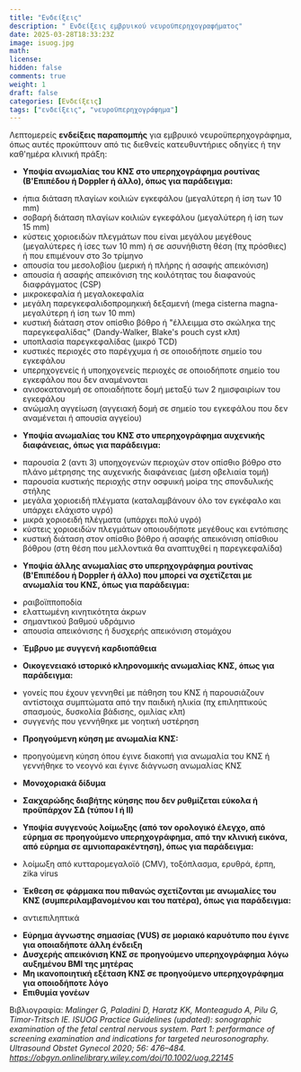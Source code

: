 ```yaml
---
title: "Ενδείξεις"
description: " Ενδείξεις εμβρυικού νευροϋπερηχογραφήματος"
date: 2025-03-28T18:33:23Z
image: isuog.jpg
math: 
license: 
hidden: false
comments: true
weight: 1
draft: false
categories: [Ενδείξεις]
tags: ["ενδείξεις", "νευροϋπερηχογράφημα"]
---
```


Λεπτομερείς **ενδείξεις παραπομπής** για εμβρυικό νευροϋπερηχογράφημα, όπως αυτές προκύπτουν από τις διεθνείς κατευθυντήριες οδηγίες ή την καθ'ημέρα κλινική πράξη:

- **Υποψία ανωμαλίας του ΚΝΣ στο υπερηχογράφημα ρουτίνας (Β'Επιπέδου ή Doppler ή άλλο), όπως για παράδειγμα:**

* ήπια διάταση πλαγίων κοιλιών εγκεφάλου (μεγαλύτερη ή ίση των 10 mm)
* σοβαρή διάταση πλαγίων κοιλιών εγκεφάλου (μεγαλύτερη ή ίση των 15 mm)
* κύστεις χοριοειδών πλεγμάτων που είναι μεγάλου μεγέθους (μεγαλύτερες ή ίσες των 10 mm) ή σε ασυνήθιστη θέση (πχ πρόσθιες) ή που επιμένουν στο 3ο τρίμηνο
* απουσία του μεσολοβίου (μερική ή πλήρης ή ασαφής απεικόνιση)
* απουσία ή ασαφής απεικόνιση της κοιλότητας του διαφανούς διαφράγματος (CSP) 
* μικροκεφαλία ή μεγαλοκεφαλία
* μεγάλη παρεγκεφαλιδοπρομηκική δεξαμενή (mega cisterna magna- μεγαλύτερη ή ίση των 10 mm)
* κυστική διάταση στον οπίσθιο βόθρο ή "έλλειμμα στο σκώληκα της παρεγκεφαλίδας" (Dandy-Walker, Blake's pouch cyst κλπ)
* υποπλασία παρεγκεφαλίδας (μικρό TCD)
* κυστικές περιοχές στο παρέγχυμα ή σε οποιοδήποτε σημείο του εγκεφάλου
* υπερηχογενείς ή υποηχογενείς περιοχές σε οποιοδήποτε σημείο του εγκεφάλου που δεν αναμένονται
* ανισοκατανομή σε οποιαδήποτε δομή μεταξύ των 2 ημισφαιρίων του εγκεφάλου
* ανώμαλη αγγείωση (αγγειακή δομή σε σημείο του εγκεφάλου που δεν αναμένεται ή απουσία αγγείου)

- **Υποψία ανωμαλίας του ΚΝΣ στο υπερηχογράφημα αυχενικής διαφάνειας, όπως για παράδειγμα:**

* παρουσία 2 (αντι 3) υποηχογενών περιοχών στον οπίσθιο βόθρο στο πλάνο μέτρησης της αυχενικής διαφάνειας (μέση οβελιαία τομή)
* παρουσία κυστικής περιοχής στην οσφυική μοίρα της σπονδυλικής στήλης
* μεγάλα χοριοειδή πλέγματα (καταλαμβάνουν όλο τον εγκέφαλο και υπάρχει ελάχιστο υγρό)
* μικρά χοριοειδή πλέγματα (υπάρχει πολύ υγρό)
* κύστεις χοριοειδών πλεγμάτων οποιουδήποτε μεγέθους και εντόπισης
* κυστική διάταση στον οπίσθιο βόθρο ή ασαφής απεικόνιση οπίσθιου βόθρου (στη θέση που μελλοντικά θα αναπτυχθεί η παρεγκεφαλίδα)

- **Υποψία άλλης ανωμαλίας στο υπερηχογράφημα ρουτίνας (Β'Επιπέδου ή Doppler ή άλλο) που μπορεί να σχετίζεται με ανωμαλία του ΚΝΣ, όπως για παράδειγμα:**

* ραιβοϊπποποδία
* ελαττωμένη κινητικότητα άκρων
* σημαντικού βαθμού υδράμνιο
* απουσία απεικόνισης ή δυσχερής απεικόνιση στομάχου

- **Έμβρυο με συγγενή καρδιοπάθεια**

- **Οικογενειακό ιστορικό κληρονομικής ανωμαλίας ΚΝΣ, όπως για παράδειγμα:**

* γονείς που έχουν γεννηθεί με πάθηση του ΚΝΣ ή παρουσιάζουν αντίστοιχα συμπτώματα από την παιδική ηλικία (πχ επιληπτικούς σπασμούς, δυσκολία βάδισης, ομιλίας κλπ)
* συγγενής που γεννήθηκε με νοητική υστέρηση

- **Προηγούμενη κύηση με ανωμαλία ΚΝΣ:**

* προηγούμενη κύηση όπου έγινε διακοπή για ανωμαλία του ΚΝΣ ή γεννήθηκε το νεογνό και έγινε διάγνωση ανωμαλίας ΚΝΣ 

- **Μονοχοριακά δίδυμα**

- **Σακχαρώδης διαβήτης κύησης που δεν ρυθμίζεται εύκολα ή προϋπάρχον ΣΔ (τύπου Ι ή ΙΙ)**

- **Υποψία συγγενούς λοίμωξης (από τον ορολογικό έλεγχο, από εύρημα σε προηγούμενο υπερηχογράφημα, από την κλινική εικόνα, από εύρημα σε αμνιοπαρακέντηση), όπως για παράδειγμα:**

* λοίμωξη από κυτταρομεγαλοϊό (CMV), τοξόπλασμα, ερυθρά, έρπη, zika virus

- **Έκθεση σε φάρμακα που πιθανώς σχετίζονται με ανωμαλίες του ΚΝΣ (συμπεριλαμβανομένου και του πατέρα), όπως για παράδειγμα:**

* αντιεπιληπτικά

- **Εύρημα άγνωστης σημασίας (VUS) σε μοριακό καρυότυπο που έγινε για οποιαδήποτε άλλη ένδειξη**
- **Δυσχερής απεικόνιση ΚΝΣ σε προηγούμενο υπερηχογράφημα λόγω αυξημένου ΒΜΙ της μητέρας**
- **Μη ικανοποιητική εξέταση ΚΝΣ σε προηγούμενο υπερηχογράφημα για οποιοδήποτε λόγο**
- **Επιθυμία γονέων**

Βιβλιογραφία: *Malinger G, Paladini D, Haratz KK, Monteagudo A, Pilu G, Timor-Tritsch IE.
ISUOG Practice Guidelines (updated): sonographic examination of the fetal central nervous system. Part 1: performance of screening examination and indications for targeted neurosonography. Ultrasound Obstet Gynecol 2020; 56: 476–484. https://obgyn.onlinelibrary.wiley.com/doi/10.1002/uog.22145*